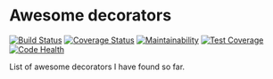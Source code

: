 # Awesome decorators

[![Build Status](https://travis-ci.org/romaryd/python-awesome-decorators.svg?branch=develop)](https://travis-ci.org/romaryd/python-awesome-decorators)
[![Coverage Status](https://coveralls.io/repos/github/romaryd/python-awesome-decorators/badge.svg?branch=develop)](https://coveralls.io/github/romaryd/python-awesome-decorators?branch=develop)
[![Maintainability](https://api.codeclimate.com/v1/badges/b03f759c2a1d62011a6d/maintainability)](https://codeclimate.com/github/romaryd/python-awesome-decorators/maintainability)
[![Test Coverage](https://api.codeclimate.com/v1/badges/b03f759c2a1d62011a6d/test_coverage)](https://codeclimate.com/github/romaryd/python-awesome-decorators/test_coverage)
[![Code Health](https://landscape.io/github/romaryd/python-awesome-decorators/develop/landscape.svg?style=flat)](https://landscape.io/github/romaryd/python-awesome-decorators/develop)

List of awesome decorators I have found so far.

